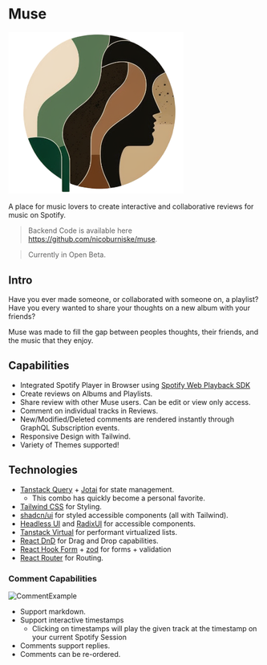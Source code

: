 # Muse

<img src="public/logo.png" width="350" title="Muse Logo">

A place for music lovers to create interactive and collaborative reviews for music on Spotify.

> Backend Code is available here https://github.com/nicoburniske/muse.

> Currently in Open Beta.

## Intro

Have you ever made someone, or collaborated with someone on, a playlist? Have you every wanted to share your thoughts on a new album with your friends?

Muse was made to fill the gap between peoples thoughts, their friends, and the music that they enjoy.

## Capabilities

-  Integrated Spotify Player in Browser using [Spotify Web Playback SDK](https://developer.spotify.com/documentation/web-playback-sdk/)
-  Create reviews on Albums and Playlists.
-  Share review with other Muse users. Can be edit or view only access.
-  Comment on individual tracks in Reviews.
-  New/Modified/Deleted comments are rendered instantly through GraphQL Subscription events.
-  Responsive Design with Tailwind.
-  Variety of Themes supported!

## Technologies

-  [Tanstack Query](https://github.com/tanstack/query) + [Jotai](https://github.com/pmndrs/jotai) for state management.
   -  This combo has quickly become a personal favorite.
-  [Tailwind CSS](https://github.com/tailwindlabs/tailwindcss) for Styling.
-  [shadcn/ui](https://github.com/shadcn/ui) for styled accessible components (all with Tailwind).
-  [Headless UI](https://github.com/tailwindlabs/headlessui) and [RadixUI](https://github.com/radix-ui/primitives) for accessible components.
-  [Tanstack Virtual](https://github.com/tanstack/virtual) for performant virtualized lists.
-  [React DnD](https://github.com/react-dnd/react-dnd) for Drag and Drop capabilities.
-  [React Hook Form](https://github.com/react-hook-form/react-hook-form) + [zod](https://github.com/colinhacks/zod) for forms + validation
-  [React Router](https://github.com/remix-run/react-router) for Routing.

### Comment Capabilities

<img width="872" alt="CommentExample" src="https://user-images.githubusercontent.com/46934294/236480882-2d492794-e55c-4365-9002-b60abb929346.png">

-  Support markdown.
-  Support interactive timestamps 
   - Clicking on timestamps will play the given track at the timestamp on your current Spotify Session
-  Comments support replies.
-  Comments can be re-ordered.
